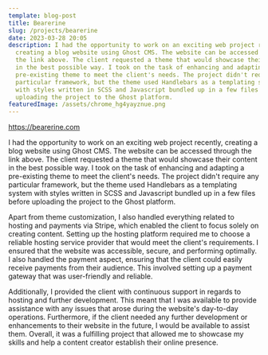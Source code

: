 ```yaml
---
template: blog-post
title: Bearerine
slug: /projects/bearerine
date: 2023-03-28 20:05
description: I had the opportunity to work on an exciting web project recently,
  creating a blog website using Ghost CMS. The website can be accessed through
  the link above. The client requested a theme that would showcase their content
  in the best possible way. I took on the task of enhancing and adapting a
  pre-existing theme to meet the client's needs. The project didn't require any
  particular framework, but the theme used Handlebars as a templating system
  with styles written in SCSS and Javascript bundled up in a few files before
  uploading the project to the Ghost platform.
featuredImage: /assets/chrome_hg4yayznue.png
---
```

<https://bearerine.com>

I had the opportunity to work on an exciting web project recently, creating a blog website using Ghost CMS. The website can be accessed through the link above. The client requested a theme that would showcase their content in the best possible way. I took on the task of enhancing and adapting a pre-existing theme to meet the client's needs. The project didn't require any particular framework, but the theme used Handlebars as a templating system with styles written in SCSS and Javascript bundled up in a few files before uploading the project to the Ghost platform.

Apart from theme customization, I also handled everything related to hosting and payments via Stripe, which enabled the client to focus solely on creating content. Setting up the hosting platform required me to choose a reliable hosting service provider that would meet the client's requirements. I ensured that the website was accessible, secure, and performing optimally. I also handled the payment aspect, ensuring that the client could easily receive payments from their audience. This involved setting up a payment gateway that was user-friendly and reliable.

Additionally, I provided the client with continuous support in regards to hosting and further development. This meant that I was available to provide assistance with any issues that arose during the website's day-to-day operations. Furthermore, if the client needed any further development or enhancements to their website in the future, I would be available to assist them. Overall, it was a fulfilling project that allowed me to showcase my skills and help a content creator establish their online presence.